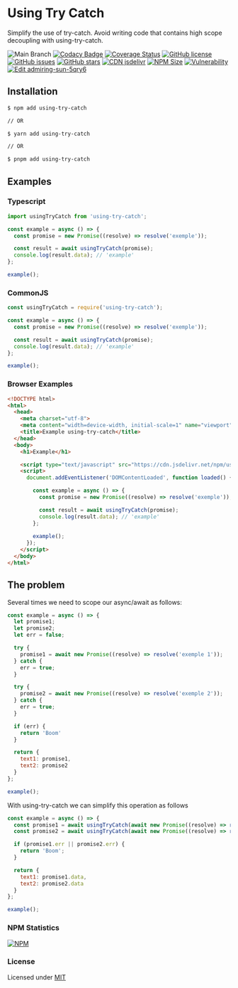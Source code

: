 # Using Try Catch

Simplify the use of try-catch.
Avoid writing code that contains high scope decoupling with using-try-catch.

![Main Branch](https://github.com/oda2/using-try-catch/actions/workflows/main.yml/badge.svg?branch=main)
[![Codacy Badge](https://api.codacy.com/project/badge/Grade/46b647bc48d54dc09d0b31e84fa2644f)](https://app.codacy.com/gh/Oda2/using-try-catch?utm_source=github.com&utm_medium=referral&utm_content=Oda2/using-try-catch&utm_campaign=Badge_Grade_Settings)
[![Coverage Status](https://coveralls.io/repos/github/Oda2/using-try-catch/badge.svg)](https://coveralls.io/github/Oda2/using-try-catch)
[![GitHub license](https://img.shields.io/github/license/Oda2/using-try-catch)](https://github.com/Oda2/using-try-catch/blob/master/LICENSE)
[![GitHub issues](https://img.shields.io/github/issues/Oda2/using-try-catch)](https://github.com/Oda2/using-try-catch/issues)
[![GitHub stars](https://img.shields.io/github/stars/Oda2/using-try-catch)](https://github.com/Oda2/using-try-catch/stargazers)
[![CDN jsdelivr](https://img.shields.io/badge/cdn%20jsdelivr-0.1.5-green)](https://cdn.jsdelivr.net/npm/using-try-catch@0.1.5/dist/index.js)
[![NPM Size](https://img.shields.io/bundlephobia/min/using-try-catch)](https://www.npmjs.com/package/using-try-catch)
[![Vulnerability](https://img.shields.io/snyk/vulnerabilities/github/oda2/using-try-catch)](https://github.com/Oda2/using-try-catch)
[![Edit admiring-sun-5qry6](https://codesandbox.io/static/img/play-codesandbox.svg)](https://codesandbox.io/s/using-try-catch-zul50)

## Installation

```sh
$ npm add using-try-catch

// OR

$ yarn add using-try-catch

// OR

$ pnpm add using-try-catch
```

## Examples

### Typescript

```js
import usingTryCatch from 'using-try-catch';

const example = async () => {
  const promise = new Promise((resolve) => resolve('exemple'));

  const result = await usingTryCatch(promise);
  console.log(result.data); // 'example'
};

example();
```

### CommonJS

```js
const usingTryCatch = require('using-try-catch');

const example = async () => {
  const promise = new Promise((resolve) => resolve('exemple'));

  const result = await usingTryCatch(promise);
  console.log(result.data); // 'example'
};

example();
```

### Browser Examples

```html
<!DOCTYPE html>
<html>
  <head>
    <meta charset="utf-8">
    <meta content="width=device-width, initial-scale=1" name="viewport">
    <title>Example using-try-catch</title>
  </head>
  <body>
    <h1>Example</h1>

    <script type="text/javascript" src="https://cdn.jsdelivr.net/npm/using-try-catch@0.1.6"></script>
    <script>
      document.addEventListener('DOMContentLoaded', function loaded() {

        const example = async () => {
          const promise = new Promise((resolve) => resolve('exemple'));

          const result = await usingTryCatch(promise);
          console.log(result.data); // 'example'
        };
        
        example();
      });
    </script>
  </body>
</html>
```

## The problem

Several times we need to scope our async/await as follows:

```js
const example = async () => {
  let promise1;
  let promise2;
  let err = false;

  try {
    promise1 = await new Promise((resolve) => resolve('exemple 1'));
  } catch {
    err = true;
  }

  try {
    promise2 = await new Promise((resolve) => resolve('exemple 2'));
  } catch {
    err = true;
  }

  if (err) {
    return 'Boom'
  }

  return {
    text1: promise1,
    text2: promise2
  }
};

example();
```

With using-try-catch we can simplify this operation as follows

```js
const example = async () => {
  const promise1 = await usingTryCatch(await new Promise((resolve) => resolve('exemple 1')));
  const promise2 = await usingTryCatch(await new Promise((resolve) => resolve('exemple 2')));

  if (promise1.err || promise2.err) {
    return 'Boom';
  }

  return {
    text1: promise1.data,
    text2: promise2.data
  }
};

example();
```

### NPM Statistics

[![NPM](https://nodei.co/npm/using-try-catch.png)](https://nodei.co/npm/using-try-catch/)

### License
Licensed under [MIT](https://github.com/Oda2/using-try-catch/blob/master/LICENSE)
